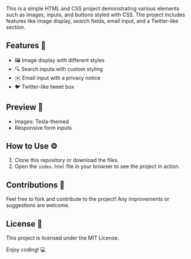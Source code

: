This is a simple HTML and CSS project demonstrating various elements such as images, inputs, and buttons styled with CSS. The project includes features like image display, search fields, email input, and a Twitter-like section.

## Features 🌟
- 🖼️ Image display with different styles
- 🔍 Search inputs with custom styling
- ✉️ Email input with a privacy notice
- 🐦 Twitter-like tweet box

## Preview 📸
- Images: Tesla-themed
- Responsive form inputs

## How to Use ⚙️
1. Clone this repository or download the files.
2. Open the `index.html` file in your browser to see the project in action.

## Contributions 🤝
Feel free to fork and contribute to the project! Any improvements or suggestions are welcome.

## License 📄
This project is licensed under the MIT License.

Enjoy coding! 💻
